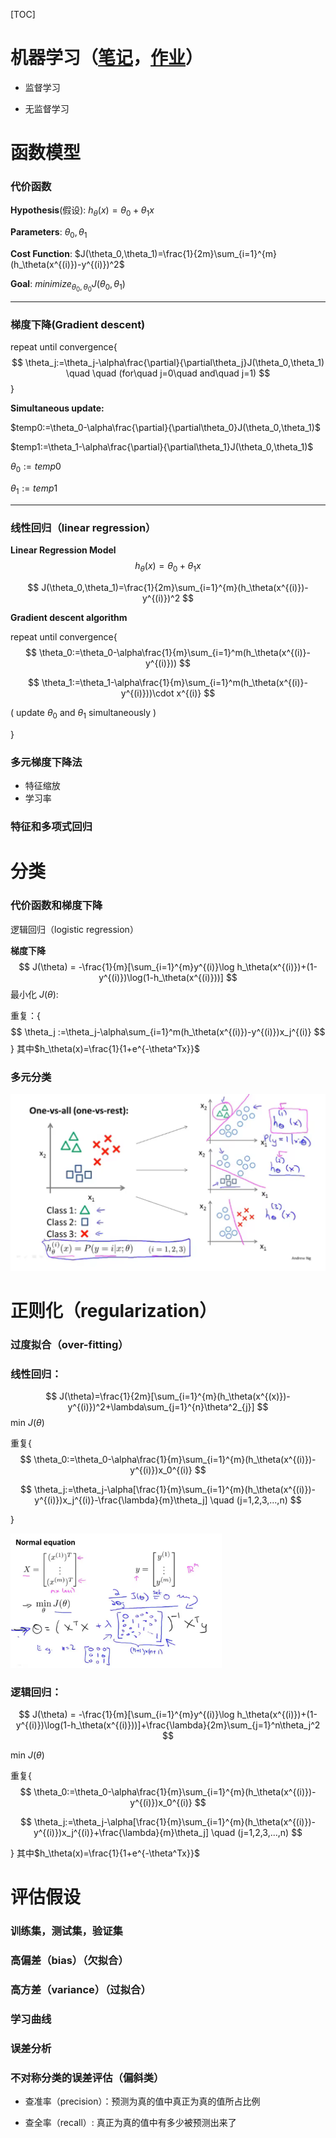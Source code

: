 [TOC]

# 机器学习（[笔记](https://sanzo.top/Default/ml-AndrewNg/)，[作业](https://www.cnblogs.com/maxiaodoubao/p/10184428.html)）

- 监督学习

- 无监督学习

  


# 函数模型

### 代价函数

**Hypothesis**(假设):	$h_\theta(x)=\theta_0+\theta_1x$

**Parameters**:	$\theta_0,\theta_1$

**Cost Function**:	$J(\theta_0,\theta_1)=\frac{1}{2m}\sum_{i=1}^{m}(h_\theta(x^{(i)})-y^{(i)})^2$

**Goal**:	$minimize_{\theta_0,\theta_0} J(\theta_0,\theta_1)$

 

----

### 梯度下降(Gradient descent)

repeat until convergence{
$$
\theta_j:=\theta_j-\alpha\frac{\partial}{\partial\theta_j}J(\theta_0,\theta_1)
\quad \quad (for\quad j=0\quad and\quad j=1)
$$
}

**Simultaneous update:**

$temp0:=\theta_0-\alpha\frac{\partial}{\partial\theta_0}J(\theta_0,\theta_1)$

$temp1:=\theta_1-\alpha\frac{\partial}{\partial\theta_1}J(\theta_0,\theta_1)$

$\theta_0:=temp0$

$\theta_1:=temp1$




----

### 线性回归（linear regression）

**Linear Regression Model**
$$
h_\theta(x)=\theta_0+\theta_1x
$$

$$
J(\theta_0,\theta_1)=\frac{1}{2m}\sum_{i=1}^{m}(h_\theta(x^{(i)})-y^{(i)})^2
$$

**Gradient descent algorithm**

repeat until convergence{
$$
\theta_0:=\theta_0-\alpha\frac{1}{m}\sum_{i=1}^m(h_\theta(x^{(i)}-y^{(i)}))
$$

$$
\theta_1:=\theta_1-\alpha\frac{1}{m}\sum_{i=1}^m(h_\theta(x^{(i)}-y^{(i)}))\cdot x^{(i)}
$$

( update $\theta_0$ and $\theta_1$ simultaneously )

}  

### 多元梯度下降法

- 特征缩放
- 学习率

### 特征和多项式回归



# 分类

### 代价函数和梯度下降

逻辑回归（logistic regression）

**梯度下降**
$$
J(\theta) = -\frac{1}{m}[\sum_{i=1}^{m}y^{(i)}\log h_\theta(x^{(i)})+(1-y^{(i)})\log(1-h_\theta(x^{(i)}))]
$$
最小化 $J(\theta)$:

重复：{
$$
\theta_j :=\theta_j-\alpha\sum_{i=1}^m(h_\theta(x^{(i)})-y^{(i)})x_j^{(i)}
$$
}	其中$h_\theta(x)=\frac{1}{1+e^{-\theta^Tx}}$



### 多元分类

<img src="img/机器学习/image-20221012200645504.png" alt="image-20221012200645504" style="zoom: 50%;" /> 





# 正则化（regularization）

### 过度拟合（over-fitting）

### 线性回归：

$$
J(\theta)=\frac{1}{2m}[\sum_{i=1}^{m}(h_\theta(x^{(x)})-y^{(i)})^2+\lambda\sum_{j=1}^{n}\theta^2_{j}]
$$
min $J(\theta)$

重复{
$$
\theta_0:=\theta_0-\alpha\frac{1}{m}\sum_{i=1}^{m}(h_\theta(x^{(i)})-y^{(i)})x_0^{(i)}
$$

$$
\theta_j:=\theta_j-\alpha[\frac{1}{m}\sum_{i=1}^{m}(h_\theta(x^{(i)})-y^{(i)})x_j^{(i)}-\frac{\lambda}{m}\theta_j]
\quad (j=1,2,3,...,n)
$$

}

<img src="img/机器学习/image-20221012215552586.png" alt="image-20221012215552586" style="zoom: 33%;" /> 

### 逻辑回归：

$$
J(\theta) = -\frac{1}{m}[\sum_{i=1}^{m}y^{(i)}\log h_\theta(x^{(i)})+(1-y^{(i)})\log(1-h_\theta(x^{(i)}))]+\frac{\lambda}{2m}\sum_{j=1}^n\theta_j^2
$$

 min $J(\theta)$

重复{
$$
\theta_0:=\theta_0-\alpha\frac{1}{m}\sum_{i=1}^{m}(h_\theta(x^{(i)})-y^{(i)})x_0^{(i)}
$$

$$
\theta_j:=\theta_j-\alpha[\frac{1}{m}\sum_{i=1}^{m}(h_\theta(x^{(i)})-y^{(i)})x_j^{(i)}+\frac{\lambda}{m}\theta_j]
\quad (j=1,2,3,...,n)
$$

}	其中$h_\theta(x)=\frac{1}{1+e^{-\theta^Tx}}$ 



  # 评估假设

### 训练集，测试集，验证集

### 高偏差（bias）（欠拟合）

### 高方差（variance）（过拟合）

### 学习曲线

### 误差分析

### 不对称分类的误差评估（偏斜类）

- 查准率（precision）：预测为真的值中真正为真的值所占比例

- 查全率（recall）: 真正为真的值中有多少被预测出来了
